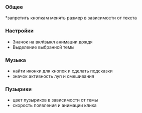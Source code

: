 ### Общее
*запретить кнопкам менять размер в зависимости от текста

### Настройки
* Значок на вкл\выкл анимации дождя
* Выделение выбранной темы

### Музыка
* найти иконки для кнопок и сделать подсказки
* значок активность луп и смешивания

### Пузырики
* цвет пузыриков в зависимости от темы
* cкорость появления и анимации клика

